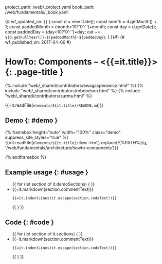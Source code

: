 project_path: /web/_project.yaml
book_path: /web/fundamentals/_book.yaml

{# wf_updated_on: {{ {
  const d = new Date();
  const month = d.getMonth() + 1;
  const paddedMonth = (month<10?'0':'')+month;
  const day = d.getDate();
  const paddedDay = (day<10?'0':'')+day;
  out += `${d.getFullYear()}-${paddedMonth}-${paddedDay}`;
} }}#}
{# wf_published_on: 2017-04-06 #}

# HowTo: Components – <{{=it.title}}> {: .page-title }

{% include "web/_shared/contributors/ewagasperowicz.html" %}
{% include "web/_shared/contributors/robdodson.html" %}
{% include "web/_shared/contributors/surma.html" %}

<link rel="stylesheet" href="main.css">

{{=it.readFile(`elements/${it.title}/README.md`)}}

## Demo {: #demo }
{% framebox height="auto" width="100%" class="demo" suppress_site_styles="true" %}
{{=it.readFile(`elements/${it.title}/demo.html`).replace(/\{%PATH%\}/g, '/web/fundamentals/architecture/howto-components')}}

<script src="https://cdn.rawgit.com/webcomponents/webcomponentsjs/d5b7ca65/webcomponents-sd-ce.js"></script>
<script>
  devsite.framebox.AutoSizeClient.initAutoSize(true);
  (function() {
    {{=it.readFile(`elements/${it.title}/${it.title}.js`).replace(/\{%PATH%\}/g, '/web/fundamentals/architecture/howto-components')}}
  })();
</script>
</html>

{% endframebox %}

## Example usage {: #usage }
<ul class="literate demo" id="{{=it.title}}_demo">
{{ for (let section of it.demoSections) { }}
<li class="{{=section.commentType.toLowerCase()}} {{? it.isEmpty(section.commentText) && it.isEmpty(section.codeText)}}empty{{?}}">
<div class="literate-text {{? it.isEmpty(section.commentText)}}empty{{?}}">{{=it.markdown(section.commentText)}}</div>
<pre><code class="literate-code {{? it.isEmpty(section.codeText)}}empty{{?}}">{{=it.indentLines(it.escape(section.codeText))}}</code></pre>
</li>
{{ } }}
</ul>

## Code {: #code }
<ul class="literate code" id="{{=it.title}}_impl">
  {{ for (let section of it.sections) { }}
<li class="{{=section.commentType.toLowerCase()}} {{? it.isEmpty(section.commentText) && it.isEmpty(section.codeText)}}empty{{?}}">
<div class="literate-text {{? it.isEmpty(section.commentText)}}empty{{?}}">{{=it.markdown(section.commentText)}}</div>
<pre><code class="literate-code {{? it.isEmpty(section.codeText)}}empty{{?}}">{{=it.indentLines(it.escape(section.codeText))}}</code></pre>
</li>
{{ } }}
</ul>
